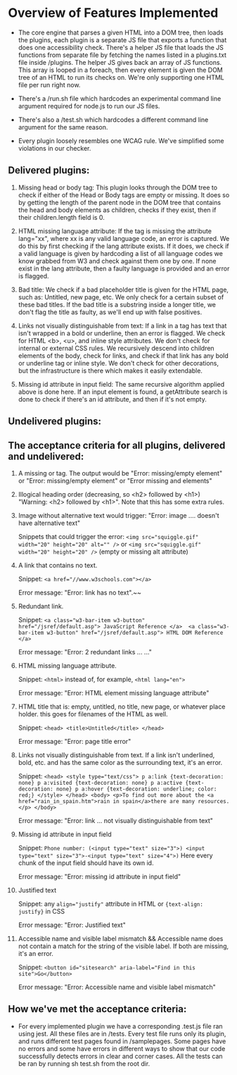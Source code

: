 # Overview of Features Implemented

- The core engine that parses a given HTML into a DOM tree, then loads the plugins, each plugin is a separate JS file that exports a function that does one accessibility check. There's a helper JS file that loads the JS functions from separate file by fetching the names listed in a plugins.txt file inside /plugins. The helper JS gives back an array of JS functions. This array is looped in a foreach, then every element is given the DOM tree of an HTML to run its checks on. We're only supporting one HTML file per run right now.

- There's a /run.sh file which hardcodes an experimental command line argument required for node.js to run our JS files.

- There's also a /test.sh which hardcodes a different command line argument for the same reason.

- Every plugin loosely resembles one WCAG rule. We've simplified some violations in our checker.

## Delivered plugins:

1. Missing head or body tag: This plugin looks through the DOM tree to check if either of the Head or Body tags are empty or missing. It does so by getting the length of the parent node in the DOM tree that contains the head and body elements as children, checks if they exist, then if their children.length field is 0. 

1. HTML missing language attribute: If the <HTML> tag is missing the attribute lang="xx", where xx is any valid language code, an error is captured. We do this by first checking if the lang attribute exists. If it does, we check if a valid language is given by hardcoding a list of all language codes we know grabbed from W3 and check against them one by one. If none exist in the lang attribute, then a faulty language is provided and an error is flagged.
  
1. Bad title: We check if a bad placeholder title is given for the HTML page, such as: Untitled, new page, etc. We only check for a certain subset of these bad titles. If the bad title is a substring inside a longer title, we don't flag the title as faulty, as we'll end up with false positives. 
  
1. Links not visually distinguishable from text: If a link in a <a> tag has text that isn't wrapped in a bold or underline, then an error is flagged. We check for HTML \<b>, \<u>, and inline style attributes. We don't check for internal or external CSS rules. We recursively descend into children elements of the body, check for links, and check if that link has any bold or underline tag or inline style. We don't check for other decorations, but the infrastructure is there which makes it easily extendable.
  
1. Missing id attribute in input field: The same recursive algorithm applied above is done here. If an input element is found, a getAttribute search is done to check if there's an id attribute, and then if it's not empty.
  
## Undelivered plugins:
  
## The acceptance criteria for all plugins, delivered and undelivered:

1. A missing <head> or <body> tag. The output would be "Error: missing/empty <head> element" or "Error: missing/empty <body> element" or "Error missing <head> and <body> elements"
1. Illogical heading order (decreasing, so \<h2> followed by \<h1>) "Warning: \<h2> followed by \<h1>". Note that this has some extra rules.
1. Image without alternative text would trigger: "Error: image .... doesn't have alternative text"

      Snippets that could trigger the error: `<img src="squiggle.gif" width="20" height="20" alt="" />` or `<img src="squiggle.gif" width="20" height="20" />` (empty or missing alt attribute)
1. A link that contains no text.
  
     Snippet: `<a href="//www.w3schools.com"></a>`
  
     Error message: "Error: link <a href="//www.w3schools.com"></a> has no text".~~
1. Redundant link.
  
     Snippet: ```<a class="w3-bar-item w3-button" href="/jsref/default.asp"> JavaScript Reference </a> 
  <a class="w3-bar-item w3-button" href="/jsref/default.asp"> HTML DOM Reference </a>```
  
     Error message: "Error: 2 redundant links ... ..."
1. HTML missing language attribute.
  
     Snippet: `<html>` instead of, for example, `<html lang="en">`
  
      Error message: "Error: HTML element missing language attribute"
1. HTML title that is: empty, untitled, no title, new page, or whatever place holder. this goes for filenames of the HTML as well.
  
     Snippet: `<head> <title>Untitled</title> </head>`
     
      Error message: "Error: page title error"
1. Links not visually distinguishable from text. If a link isn't underlined, bold, etc. and has the same color as the surrounding text, it's an error.
  
     Snippet: ```<head> <style type="text/css"> p a:link {text-decoration: none} p a:visited {text-decoration: none} p a:active {text-decoration: none} p a:hover {text-decoration: underline; color: red;} </style> </head> <body> <p>To find out more about the <a href="rain_in_spain.htm">rain in spain</a>there are many resources.</p> </body>``` 
  
     Error message: "Error: link ... not visually distinguishable from text"
1. Missing id attribute in input field
  
     Snippet: `Phone number: (<input type="text" size="3">) <input type="text" size="3">-<input type="text" size="4">)` Here every chunk of the input field should have its own id.
  
      Error message: "Error: missing id attribute in input field"
1. Justified text
  
     Snippet: any `align="justify"` attribute in HTML or `{text-align: justify}` in CSS
  
     Error message: "Error: Justified text"
1. Accessible name and visible label mismatch && Accessible name does not contain a match for the string of the visible label. If both are missing, it's an error.
  
     Snippet: `<button id="sitesearch" aria-label="Find in this site">Go</button>`
  
     Error message: "Error: Accessible name and visible label mismatch"
  
  
 ## How we've met the acceptance criteria:
  - For every implemented plugin we have a corresponding .test.js file ran using jest. All these files are in /tests. Every test file runs only its plugin, and runs different test pages found in /samplepages. Some pages have no errors and some have errors in different ways to show that our code successfully detects errors in clear and corner cases. All the tests can be ran by running sh test.sh from the root dir.
